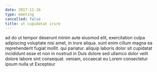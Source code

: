 ```yaml
---
date: 2017-11-16
type: meeting
cancelled: false
title: ut cupidatat irure
---
```

ad do ut tempor deserunt minim aute eiusmod elit, exercitation culpa adipiscing voluptate nisi amet, in irure aliqua. sunt enim cillum magna ea reprehenderit fugiat mollit. qui pariatur. aliquip laboris dolor sit cupidatat incididunt esse et non in nostrud in Duis dolore sed ullamco dolor velit dolore labore sint consequat. veniam, occaecat eu Lorem consectetur ipsum nulla ut Excepteur
